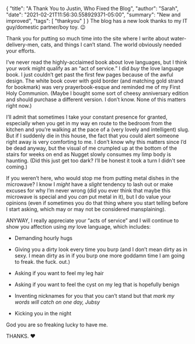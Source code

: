 {
    "title": "A Thank You to Justin, Who Fixed the Blog",
    "author": "Sarah",
    "date": "2021-02-21T11:56:30.558929371-05:00",
    "summary": "New and improved",
    "tags": [
        "thankyou"
    ]
}
The blog has a new look thanks to my IT guy/domestic partner/boy toy.
:wink:

Thank you for putting so much time into the site where I write about
water-delivery-men, cats, and things I can’t stand. The world obviously
needed your efforts.

I’ve never read the highly-acclaimed book about love languages, but I
think your work might qualify as an “act of service.” I did *buy* the
love language book. I just couldn’t get past the first few pages because
of the awful design. The white book cover with gold border (and matching
gold strand for bookmark) was very prayerbook-esque and reminded me of
my First Holy Communion. (Maybe I bought some sort of cheesy anniversary
edition and should purchase a different version. I don’t know. None of
this matters right now.)

I’ll admit that sometimes I take your constant presence for granted,
especially when you get in my way en route to the bedroom from the
kitchen and you’re walking at the pace of a (very lovely and
intelligent) slug. But if I suddenly die in this house, the fact that
you could alert someone right away is very comforting to me. I don’t
know why this matters since I’d be dead anyway, but the visual of me
crumpled up at the bottom of the stairs for weeks on end as Nugget
slowly consumes my limp body is haunting. (Did this just get too dark?
I’ll be honest it took a turn I didn't see coming.)

If you weren’t here, who would stop me from putting metal dishes in the
microwave? I know I *might* have a *slight* tendency to lash out or make
excuses for why I’m never wrong (did you ever think that maybe this
microwave is special and you *can* put metal in it), but I do value your
opinions (even if sometimes you do that thing where you start telling
before I start asking, which may or may not be considered mansplaining).

ANYWAY, I really appreciate your “acts of service” and I will continue
to show you affection using *my* love language, which includes:

  - Demanding hourly hugs

  - Giving you a dirty look every time you burp (and I don’t mean
dirty as in sexy. I mean dirty as in if you burp one more goddamn
time I am going to freak. the fuck. out.)

  - Asking if you want to feel my leg hair

  - Asking if you want to feel the cyst on my leg that is hopefully
benign

  - Inventing nicknames for you that you can’t stand but that *mark my
words will catch on one day, Jubsy*

  - Kicking you in the night

God you are so freaking lucky to have me.

THANKS. :heart:
